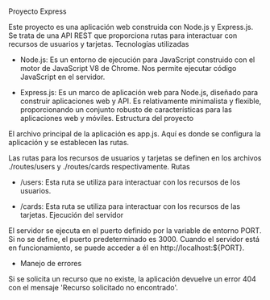 

# 
Proyecto Express

Este proyecto es una aplicación web construida con Node.js y Express.js. Se trata de una API REST que proporciona rutas para interactuar con recursos de usuarios y tarjetas.
Tecnologías utilizadas

- Node.js: Es un entorno de ejecución para JavaScript construido con el motor de JavaScript V8 de Chrome. Nos permite ejecutar código JavaScript en el servidor.

- Express.js: Es un marco de aplicación web para Node.js, diseñado para construir aplicaciones web y API. Es relativamente minimalista y flexible, proporcionando un conjunto robusto de características para las aplicaciones web y móviles.
Estructura del proyecto

El archivo principal de la aplicación es app.js. Aquí es donde se configura la aplicación y se establecen las rutas.

Las rutas para los recursos de usuarios y tarjetas se definen en los archivos ./routes/users y ./routes/cards respectivamente.
Rutas

- /users: Esta ruta se utiliza para interactuar con los recursos de los usuarios.

- /cards: Esta ruta se utiliza para interactuar con los recursos de las tarjetas.
Ejecución del servidor

El servidor se ejecuta en el puerto definido por la variable de entorno PORT. Si no se define, el puerto predeterminado es 3000. Cuando el servidor está en funcionamiento, se puede acceder a él en http://localhost:${PORT}.

- Manejo de errores

Si se solicita un recurso que no existe, la aplicación devuelve un error 404 con el mensaje 'Recurso solicitado no encontrado'.
